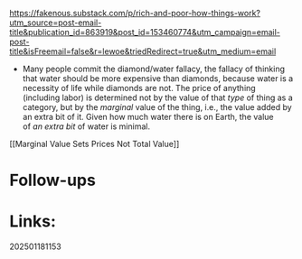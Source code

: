 https://fakenous.substack.com/p/rich-and-poor-how-things-work?utm_source=post-email-title&publication_id=863919&post_id=153460774&utm_campaign=email-post-title&isFreemail=false&r=lewoe&triedRedirect=true&utm_medium=email

- Many people commit the diamond/water fallacy, the fallacy of thinking that water should be more expensive than diamonds, because water is a necessity of life while diamonds are not. The price of anything (including labor) is determined not by the value of that _type_ of thing as a category, but by the _marginal_ value of the thing, i.e., the value added by an extra bit of it. Given how much water there is on Earth, the value of _an extra bit_ of water is minimal.

[[Marginal Value Sets Prices Not Total Value]]


# Follow-ups


# Links: 



202501181153
